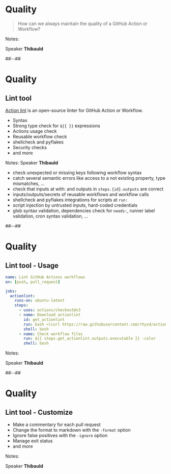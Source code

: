 <!-- .slide: class="with-code-bg-dark" -->

# Quality

> How can we always maintain the quality of a GitHub Action or Workflow?

Notes:

Speaker **Thibauld**

##--##

<!-- .slide: class="with-code-bg-dark" -->

# Quality

## Lint tool

[Action lint](https://rhysd.github.io/actionlint/) is an open-source linter for GitHub Action or Workflow.

- Syntax  
- Strong type check for `${{ }}` expressions
- Actions usage check
- Reusable workflow check
- shellcheck and pyflakes
- Security checks
- and more
<!-- .element: class="list-fragment" -->

Notes:
Speaker **Thibauld**
- check unexpected or missing keys following workflow syntax
- catch several semantic errors like access to a not existing property, type mismatches, ...
- check that inputs at with: and outputs in `steps.{id}.outputs` are correct
- inputs/outputs/secrets of reusable workflows and workflow calls
- shellcheck and pyflakes integrations for scripts at `run:`
- script injection by untrusted inputs, hard-coded credentials
- glob syntax validation, dependencies check for `needs:`, runner label validation, cron syntax validation, ...

##--##

<!-- .slide: class="with-code-bg-dark" -->

# Quality

## Lint tool - Usage 

```yaml [9-12|13-15]
name: Lint GitHub Actions workflows
on: [push, pull_request]

jobs:
  actionlint:
    runs-on: ubuntu-latest
    steps:
      - uses: actions/checkout@v3
      - name: Download actionlint
        id: get_actionlint
        run: bash <(curl https://raw.githubusercontent.com/rhysd/actionlint/main/scripts/download-actionlint.bash)
        shell: bash
      - name: Check workflow files
        run: ${{ steps.get_actionlint.outputs.executable }} -color
        shell: bash
```

Notes:

Speaker **Thibauld**

##--##

<!-- .slide: class="with-code-bg-dark" -->

# Quality

## Lint tool - Customize

- Make a commentary for each pull request
- Change the format to markdown with the `-format` option 
- Ignore false positives with the `-ignore` option 
- Manage exit status 
- and more
<!-- .element: class="list-fragment" -->

Notes:

Speaker **Thibauld**